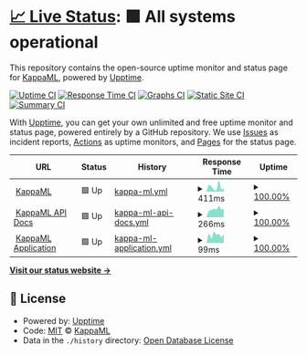 # [📈 Live Status](https://status.kappaml.com): <!--live status--> **🟩 All systems operational**

This repository contains the open-source uptime monitor and status page for [KappaML](https://www.kappaml.com), powered by [Upptime](https://github.com/upptime/upptime).

[![Uptime CI](https://github.com/kappaml/status/workflows/Uptime%20CI/badge.svg)](https://github.com/kappaml/status/actions?query=workflow%3A%22Uptime+CI%22)
[![Response Time CI](https://github.com/kappaml/status/workflows/Response%20Time%20CI/badge.svg)](https://github.com/kappaml/status/actions?query=workflow%3A%22Response+Time+CI%22)
[![Graphs CI](https://github.com/kappaml/status/workflows/Graphs%20CI/badge.svg)](https://github.com/kappaml/status/actions?query=workflow%3A%22Graphs+CI%22)
[![Static Site CI](https://github.com/kappaml/status/workflows/Static%20Site%20CI/badge.svg)](https://github.com/kappaml/status/actions?query=workflow%3A%22Static+Site+CI%22)
[![Summary CI](https://github.com/kappaml/status/workflows/Summary%20CI/badge.svg)](https://github.com/kappaml/status/actions?query=workflow%3A%22Summary+CI%22)

With [Upptime](https://upptime.js.org), you can get your own unlimited and free uptime monitor and status page, powered entirely by a GitHub repository. We use [Issues](https://github.com/kappaml/status/issues) as incident reports, [Actions](https://github.com/kappaml/status/actions) as uptime monitors, and [Pages](https://status.kappaml.com) for the status page.

<!--start: status pages-->
<!-- This summary is generated by Upptime (https://github.com/upptime/upptime) -->
<!-- Do not edit this manually, your changes will be overwritten -->
<!-- prettier-ignore -->
| URL | Status | History | Response Time | Uptime |
| --- | ------ | ------- | ------------- | ------ |
| <img alt="" src="https://icons.duckduckgo.com/ip3/www.kappaml.com.ico" height="13"> [KappaML](https://www.kappaml.com) | 🟩 Up | [kappa-ml.yml](https://github.com/KappaML/status/commits/HEAD/history/kappa-ml.yml) | <details><summary><img alt="Response time graph" src="./graphs/kappa-ml/response-time-week.png" height="20"> 411ms</summary><br><a href="https://status.kappaml.com/history/kappa-ml"><img alt="Response time 363" src="https://img.shields.io/endpoint?url=https%3A%2F%2Fraw.githubusercontent.com%2FKappaML%2Fstatus%2FHEAD%2Fapi%2Fkappa-ml%2Fresponse-time.json"></a><br><a href="https://status.kappaml.com/history/kappa-ml"><img alt="24-hour response time 293" src="https://img.shields.io/endpoint?url=https%3A%2F%2Fraw.githubusercontent.com%2FKappaML%2Fstatus%2FHEAD%2Fapi%2Fkappa-ml%2Fresponse-time-day.json"></a><br><a href="https://status.kappaml.com/history/kappa-ml"><img alt="7-day response time 411" src="https://img.shields.io/endpoint?url=https%3A%2F%2Fraw.githubusercontent.com%2FKappaML%2Fstatus%2FHEAD%2Fapi%2Fkappa-ml%2Fresponse-time-week.json"></a><br><a href="https://status.kappaml.com/history/kappa-ml"><img alt="30-day response time 500" src="https://img.shields.io/endpoint?url=https%3A%2F%2Fraw.githubusercontent.com%2FKappaML%2Fstatus%2FHEAD%2Fapi%2Fkappa-ml%2Fresponse-time-month.json"></a><br><a href="https://status.kappaml.com/history/kappa-ml"><img alt="1-year response time 398" src="https://img.shields.io/endpoint?url=https%3A%2F%2Fraw.githubusercontent.com%2FKappaML%2Fstatus%2FHEAD%2Fapi%2Fkappa-ml%2Fresponse-time-year.json"></a></details> | <details><summary><a href="https://status.kappaml.com/history/kappa-ml">100.00%</a></summary><a href="https://status.kappaml.com/history/kappa-ml"><img alt="All-time uptime 99.98%" src="https://img.shields.io/endpoint?url=https%3A%2F%2Fraw.githubusercontent.com%2FKappaML%2Fstatus%2FHEAD%2Fapi%2Fkappa-ml%2Fuptime.json"></a><br><a href="https://status.kappaml.com/history/kappa-ml"><img alt="24-hour uptime 100.00%" src="https://img.shields.io/endpoint?url=https%3A%2F%2Fraw.githubusercontent.com%2FKappaML%2Fstatus%2FHEAD%2Fapi%2Fkappa-ml%2Fuptime-day.json"></a><br><a href="https://status.kappaml.com/history/kappa-ml"><img alt="7-day uptime 100.00%" src="https://img.shields.io/endpoint?url=https%3A%2F%2Fraw.githubusercontent.com%2FKappaML%2Fstatus%2FHEAD%2Fapi%2Fkappa-ml%2Fuptime-week.json"></a><br><a href="https://status.kappaml.com/history/kappa-ml"><img alt="30-day uptime 100.00%" src="https://img.shields.io/endpoint?url=https%3A%2F%2Fraw.githubusercontent.com%2FKappaML%2Fstatus%2FHEAD%2Fapi%2Fkappa-ml%2Fuptime-month.json"></a><br><a href="https://status.kappaml.com/history/kappa-ml"><img alt="1-year uptime 100.00%" src="https://img.shields.io/endpoint?url=https%3A%2F%2Fraw.githubusercontent.com%2FKappaML%2Fstatus%2FHEAD%2Fapi%2Fkappa-ml%2Fuptime-year.json"></a></details>
| <img alt="" src="https://icons.duckduckgo.com/ip3/api.kappaml.com.ico" height="13"> [KappaML API Docs](https://api.kappaml.com/docs) | 🟩 Up | [kappa-ml-api-docs.yml](https://github.com/KappaML/status/commits/HEAD/history/kappa-ml-api-docs.yml) | <details><summary><img alt="Response time graph" src="./graphs/kappa-ml-api-docs/response-time-week.png" height="20"> 266ms</summary><br><a href="https://status.kappaml.com/history/kappa-ml-api-docs"><img alt="Response time 489" src="https://img.shields.io/endpoint?url=https%3A%2F%2Fraw.githubusercontent.com%2FKappaML%2Fstatus%2FHEAD%2Fapi%2Fkappa-ml-api-docs%2Fresponse-time.json"></a><br><a href="https://status.kappaml.com/history/kappa-ml-api-docs"><img alt="24-hour response time 303" src="https://img.shields.io/endpoint?url=https%3A%2F%2Fraw.githubusercontent.com%2FKappaML%2Fstatus%2FHEAD%2Fapi%2Fkappa-ml-api-docs%2Fresponse-time-day.json"></a><br><a href="https://status.kappaml.com/history/kappa-ml-api-docs"><img alt="7-day response time 266" src="https://img.shields.io/endpoint?url=https%3A%2F%2Fraw.githubusercontent.com%2FKappaML%2Fstatus%2FHEAD%2Fapi%2Fkappa-ml-api-docs%2Fresponse-time-week.json"></a><br><a href="https://status.kappaml.com/history/kappa-ml-api-docs"><img alt="30-day response time 253" src="https://img.shields.io/endpoint?url=https%3A%2F%2Fraw.githubusercontent.com%2FKappaML%2Fstatus%2FHEAD%2Fapi%2Fkappa-ml-api-docs%2Fresponse-time-month.json"></a><br><a href="https://status.kappaml.com/history/kappa-ml-api-docs"><img alt="1-year response time 489" src="https://img.shields.io/endpoint?url=https%3A%2F%2Fraw.githubusercontent.com%2FKappaML%2Fstatus%2FHEAD%2Fapi%2Fkappa-ml-api-docs%2Fresponse-time-year.json"></a></details> | <details><summary><a href="https://status.kappaml.com/history/kappa-ml-api-docs">100.00%</a></summary><a href="https://status.kappaml.com/history/kappa-ml-api-docs"><img alt="All-time uptime 99.48%" src="https://img.shields.io/endpoint?url=https%3A%2F%2Fraw.githubusercontent.com%2FKappaML%2Fstatus%2FHEAD%2Fapi%2Fkappa-ml-api-docs%2Fuptime.json"></a><br><a href="https://status.kappaml.com/history/kappa-ml-api-docs"><img alt="24-hour uptime 100.00%" src="https://img.shields.io/endpoint?url=https%3A%2F%2Fraw.githubusercontent.com%2FKappaML%2Fstatus%2FHEAD%2Fapi%2Fkappa-ml-api-docs%2Fuptime-day.json"></a><br><a href="https://status.kappaml.com/history/kappa-ml-api-docs"><img alt="7-day uptime 100.00%" src="https://img.shields.io/endpoint?url=https%3A%2F%2Fraw.githubusercontent.com%2FKappaML%2Fstatus%2FHEAD%2Fapi%2Fkappa-ml-api-docs%2Fuptime-week.json"></a><br><a href="https://status.kappaml.com/history/kappa-ml-api-docs"><img alt="30-day uptime 100.00%" src="https://img.shields.io/endpoint?url=https%3A%2F%2Fraw.githubusercontent.com%2FKappaML%2Fstatus%2FHEAD%2Fapi%2Fkappa-ml-api-docs%2Fuptime-month.json"></a><br><a href="https://status.kappaml.com/history/kappa-ml-api-docs"><img alt="1-year uptime 99.48%" src="https://img.shields.io/endpoint?url=https%3A%2F%2Fraw.githubusercontent.com%2FKappaML%2Fstatus%2FHEAD%2Fapi%2Fkappa-ml-api-docs%2Fuptime-year.json"></a></details>
| <img alt="" src="https://icons.duckduckgo.com/ip3/app.kappaml.com.ico" height="13"> [KappaML Application](https://app.kappaml.com) | 🟩 Up | [kappa-ml-application.yml](https://github.com/KappaML/status/commits/HEAD/history/kappa-ml-application.yml) | <details><summary><img alt="Response time graph" src="./graphs/kappa-ml-application/response-time-week.png" height="20"> 99ms</summary><br><a href="https://status.kappaml.com/history/kappa-ml-application"><img alt="Response time 121" src="https://img.shields.io/endpoint?url=https%3A%2F%2Fraw.githubusercontent.com%2FKappaML%2Fstatus%2FHEAD%2Fapi%2Fkappa-ml-application%2Fresponse-time.json"></a><br><a href="https://status.kappaml.com/history/kappa-ml-application"><img alt="24-hour response time 125" src="https://img.shields.io/endpoint?url=https%3A%2F%2Fraw.githubusercontent.com%2FKappaML%2Fstatus%2FHEAD%2Fapi%2Fkappa-ml-application%2Fresponse-time-day.json"></a><br><a href="https://status.kappaml.com/history/kappa-ml-application"><img alt="7-day response time 99" src="https://img.shields.io/endpoint?url=https%3A%2F%2Fraw.githubusercontent.com%2FKappaML%2Fstatus%2FHEAD%2Fapi%2Fkappa-ml-application%2Fresponse-time-week.json"></a><br><a href="https://status.kappaml.com/history/kappa-ml-application"><img alt="30-day response time 106" src="https://img.shields.io/endpoint?url=https%3A%2F%2Fraw.githubusercontent.com%2FKappaML%2Fstatus%2FHEAD%2Fapi%2Fkappa-ml-application%2Fresponse-time-month.json"></a><br><a href="https://status.kappaml.com/history/kappa-ml-application"><img alt="1-year response time 125" src="https://img.shields.io/endpoint?url=https%3A%2F%2Fraw.githubusercontent.com%2FKappaML%2Fstatus%2FHEAD%2Fapi%2Fkappa-ml-application%2Fresponse-time-year.json"></a></details> | <details><summary><a href="https://status.kappaml.com/history/kappa-ml-application">100.00%</a></summary><a href="https://status.kappaml.com/history/kappa-ml-application"><img alt="All-time uptime 99.99%" src="https://img.shields.io/endpoint?url=https%3A%2F%2Fraw.githubusercontent.com%2FKappaML%2Fstatus%2FHEAD%2Fapi%2Fkappa-ml-application%2Fuptime.json"></a><br><a href="https://status.kappaml.com/history/kappa-ml-application"><img alt="24-hour uptime 100.00%" src="https://img.shields.io/endpoint?url=https%3A%2F%2Fraw.githubusercontent.com%2FKappaML%2Fstatus%2FHEAD%2Fapi%2Fkappa-ml-application%2Fuptime-day.json"></a><br><a href="https://status.kappaml.com/history/kappa-ml-application"><img alt="7-day uptime 100.00%" src="https://img.shields.io/endpoint?url=https%3A%2F%2Fraw.githubusercontent.com%2FKappaML%2Fstatus%2FHEAD%2Fapi%2Fkappa-ml-application%2Fuptime-week.json"></a><br><a href="https://status.kappaml.com/history/kappa-ml-application"><img alt="30-day uptime 100.00%" src="https://img.shields.io/endpoint?url=https%3A%2F%2Fraw.githubusercontent.com%2FKappaML%2Fstatus%2FHEAD%2Fapi%2Fkappa-ml-application%2Fuptime-month.json"></a><br><a href="https://status.kappaml.com/history/kappa-ml-application"><img alt="1-year uptime 99.98%" src="https://img.shields.io/endpoint?url=https%3A%2F%2Fraw.githubusercontent.com%2FKappaML%2Fstatus%2FHEAD%2Fapi%2Fkappa-ml-application%2Fuptime-year.json"></a></details>

<!--end: status pages-->

[**Visit our status website →**](https://status.kappaml.com)

## 📄 License

- Powered by: [Upptime](https://github.com/upptime/upptime)
- Code: [MIT](./LICENSE) © [KappaML](https://www.kappaml.com)
- Data in the `./history` directory: [Open Database License](https://opendatacommons.org/licenses/odbl/1-0/)
